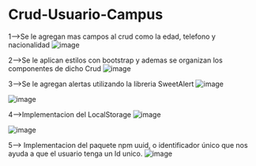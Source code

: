 # Crud-Usuario-Campus
1-->Se le agregan mas campos al  crud como la edad, telefono  y nacionalidad
![image](https://user-images.githubusercontent.com/96325513/166158109-d9009e99-5886-4721-8dec-2fb38715076d.png)

2-->Se le aplican estilos con bootstrap y ademas se organizan los componentes de dicho Crud
![image](https://user-images.githubusercontent.com/96325513/166158180-26a89200-5db8-4c6e-b03c-23f5a2d21e97.png)

3-->Se le agregan alertas utilizando la libreria SweetAlert
![image](https://user-images.githubusercontent.com/96325513/166158245-ed49d9e3-6f75-46e9-b6d3-73af28b79b2b.png)

![image](https://user-images.githubusercontent.com/96325513/166167922-99b70dbd-9f5e-4018-b346-fe60845734f8.png)

4-->Implementacion  del LocalStorage
![image](https://user-images.githubusercontent.com/96325513/166167378-16fe4969-9c12-49e3-9781-6ef128e716d0.png)

![image](https://user-images.githubusercontent.com/96325513/166167438-b488a40f-381c-48f2-b0be-363985791fa4.png)

5--> Implementacion del paquete npm uuid, o identificador único que nos ayuda a que el  usuario tenga un Id unico.
![image](https://user-images.githubusercontent.com/96325513/166167840-8dbbdfad-516d-4ee8-8322-a9ff23b0ba8e.png)




